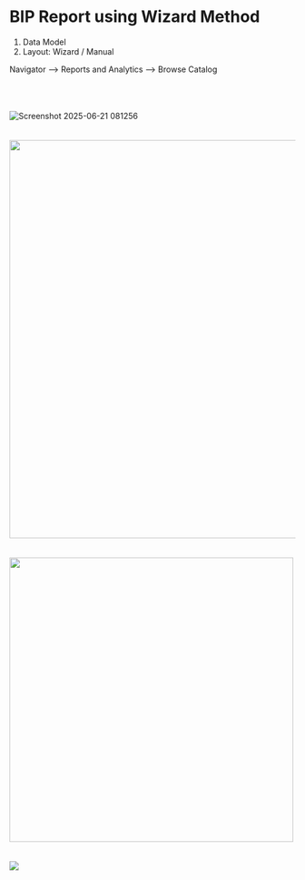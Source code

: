 # BIP Report using Wizard Method

1. Data Model
2. Layout: Wizard / Manual

Navigator --> Reports and Analytics --> Browse Catalog

<br><br><br>
![Screenshot 2025-06-21 081256](https://github.com/user-attachments/assets/b2f5f48c-0bab-42c0-a211-5cbd66f8cac8)
<br><br><br>
<img src="https://github.com/user-attachments/assets/f4a7206a-7f4e-4f3e-874b-8af0809fb690" width="700">
<br><br><br>
<img src="https://github.com/user-attachments/assets/6caa7c69-35d2-4364-a188-ac774158d1d1" width="500">
<br><br><br>
<img src="https://github.com/user-attachments/assets/09c2f73b-22c6-4daf-ad40-abd6d7fd79c2">

